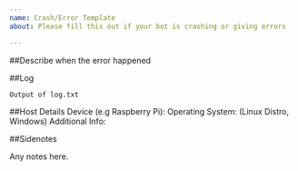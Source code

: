 ```yaml
---
name: Crash/Error Template
about: Please fill this out if your bot is crashing or giving errors

---
```


##Describe when the error happened



##Log
```
Output of log.txt
```

##Host Details
Device (e.g Raspberry Pi):
Operating System: (Linux Distro, Windows)
Additional Info:

##Sidenotes

Any notes here.
